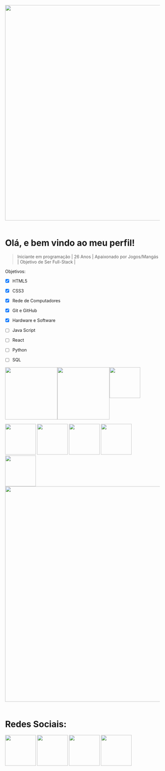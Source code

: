 
<img src="https://user-images.githubusercontent.com/74038190/212284100-561aa473-3905-4a80-b561-0d28506553ee.gif" width="700">
<br><br>

# Olá, e bem vindo ao meu perfil!
> Iniciante em programação | 26 Anos | Apaixonado por Jogos/Mangás | Objetivo de Ser Full-Stack |
<!-- Eu ;D -->
 
Objetivos:
- [x] HTML5
- [X] CSS3
- [x] Rede de Computadores
- [x] Git e GitHub
- [x] Hardware e Software
- [ ] Java Script
- [ ] React
- [ ] Python
- [ ] SQL



<div style="display: flex;">
  <img height="170em" src="https://github-readme-stats.vercel.app/api?username=danteSL&theme=aura&hide_border=false&include_all_commits=true&show_icons=true&count_private=false&icon_color=777bd9&title_color=777bd9&bg_color=1a181a" /> <img height="170em" src="https://github-readme-stats.vercel.app/api/top-langs/?username=danteSL&layout=compact&langs_count=5&icon_color=777bd9&title_color=777bd9&bg_color=1a181a&text_color=FFFF" />
  <img height="100px" src="https://github.com/Anmol-Baranwal/Cool-GIFs-For-GitHub/assets/74038190/42077049-1939-493e-9a19-47ca5db36643">
</div>

<img src="https://user-images.githubusercontent.com/74038190/212257468-1e9a91f1-b626-4baa-b15d-5c385dfa7ed2.gif" width="100"> <img src="https://user-images.githubusercontent.com/74038190/212257465-7ce8d493-cac5-494e-982a-5a9deb852c4b.gif" width="100"> <img src="https://user-images.githubusercontent.com/74038190/212281775-b468df30-4edc-4bf8-a4ee-f52e1aaddc86.gif" width="100"> <img src="https://github.com/Anmol-Baranwal/Cool-GIFs-For-GitHub/assets/74038190/29fd6286-4e7b-4d6c-818f-c4765d5e39a9" width="100"> <img src="https://github.com/Anmol-Baranwal/Cool-GIFs-For-GitHub/assets/74038190/67f477ed-6624-42da-99f0-1a7b1a16eecb" width="100">
<img src="https://user-images.githubusercontent.com/74038190/212284100-561aa473-3905-4a80-b561-0d28506553ee.gif" width="700">
<br><br>

# Redes Sociais:
<img src="https://user-images.githubusercontent.com/74038190/235294013-a33e5c43-a01c-43f6-b44d-a406d8b4ab75.gif" width="100"> <img src="https://user-images.githubusercontent.com/74038190/235294019-40007353-6219-4ec5-b661-b3c35136dd0b.gif" width="100"> <img src="https://user-images.githubusercontent.com/74038190/235294015-47144047-25ab-417c-af1b-6746820a20ff.gif" width="100"> <img src="https://github.com/Anmol-Baranwal/Cool-GIFs-For-GitHub/assets/74038190/cc4fe88c-7f7a-41d8-b449-34b7a178c1c6" width="100">
